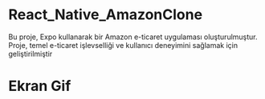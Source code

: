 #  React_Native_AmazonClone

Bu proje, Expo kullanarak bir Amazon  e-ticaret uygulaması oluşturulmuştur. 
Proje, temel e-ticaret işlevselliği ve kullanıcı deneyimini sağlamak için geliştirilmiştir




# Ekran Gif




